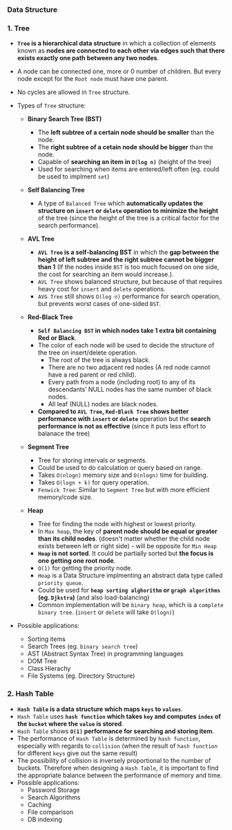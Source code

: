 ### Data Structure

### 1. Tree
- **`Tree` is a hierarchical data structure** in which a collection of elements known as **nodes are connected to each other via edges such that there exists exactly one path between any two nodes**.
- A node can be connected one, more or 0 number of children. But every node except for the `Root node` must have one parent.
- No cycles are allowed in `Tree` structure.
- Types of `Tree` structure:
    - **Binary Search Tree (BST)**
        - The **left subtree of a certain node should be smaller** than the node.
        - The **right subtree of a cetain node should be bigger** than the node.
        - Capable of **searching an item in `O(log n)`** (height of the tree)
        - Used for searching when items are entered/left often (eg. could be used to implment `set`)

    - **Self Balancing Tree**
        - A type of `Balanced Tree` which **automatically updates the structure on `insert` or `delete` operation to minimize the height** of the tree (since the height of the tree is a critical factor for the search performance).

    - **AVL Tree**
        - **`AVL Tree` is a self-balancing BST** in which the **gap between the height of left subtree and the right subtree cannot be bigger than 1** (If the nodes inside `BST` is too much focused on one side, the cost for searching an item would increase.).
        - `AVL Tree` shows balanced structure, but because of that requires heavy cost for `insert` and `delete` operations.
        - `AVG Tree` still shows `O(log n)` performance for search operation, but prevents worst cases of one-sided `BST`.

    - **Red-Black Tree**
        - **`Self Balancing BST` in which nodes take 1 extra bit containing Red or Black**.
        - The color of each node will be used to decide the structure of the tree on insert/delete operation.
            - The root of the tree is always black.
            - There are no two adjacent red nodes (A red node cannot have a red parent or red child).
            - Every path from a node (including root) to any of its descendants’ NULL nodes has the same number of black nodes.
            - All leaf (NULL) nodes are black nodes.
        - **Compared to `AVL Tree`, `Red-Black Tree` shows better performance with `insert` or `delete`** operation but the **search performance is not as effective** (since it puts less effort to balanace the tree)

    - **Segment Tree**
        - Tree for storing intervals or segments.
        - Could be used to do calculation or query based on range.
        - Takes `O(nlogn)` memory size and `O(nlogn)` time for building.
        - Takes `O(logn + k)` for query operation.
        - `Fenwick Tree`: Similar to `Segment Tree` but with more efficient memory/code size.
    
    - **Heap**
        - Tree for finding the node with highest or lowest priority.
        - In `Max heap`, the key of **parent node should be equal or greater than its child nodes**. (doesn't matter whether the child node exists between left or right side) - will be opposite for `Min Heap`
        - **`Heap` is not sorted**. It could be partially sorted but **the focus is one getting one root node**.
        - `O(1)` for getting the priority node.
        - `Heap` is a Data Structure implmenting an abstract data type called `priority queue`.
        - Could be used for **`heap sorting alghorithm` or `graph algorithms` (eg. `Djkstra`)** (and also load-balancing)
        - Common implementation will be `binary heap`, which is a `complete binary tree`. (`insert` or `delete` will take `O(logn)`)

- Possible applications:
    - Sorting items
    - Search Trees (eg. `binary search tree`)
    - AST (Abstract Syntax Tree) in programming languages
    - DOM Tree
    - Class Hierachy
    - File Systems (eg. Directory Structure)


### 2. Hash Table
- **`Hash Table` is a data structure which maps `keys` to `values`**.
- `Hash Table` uses **`hash function` which takes `key` and computes `index` of the `bucket` where the `value` is stored**.
- `Hash Table` shows **`O(1)` performance for searching and storing item**.
- The performance of `Hash Table` is determined by `hash function`, especially with regards to `collision` (when the result of `hash function` for different `keys` give out the same result)
- The possibility of collision is inversely proportional to the number of buckets. Therefore when designing a `Hash Table`, it is important to find the appropriate balance between the performance of memory and time.
- Possible applications:
    - Password Storage
    - Search Algorithms
    - Caching
    - File comparison
    - DB indexing
